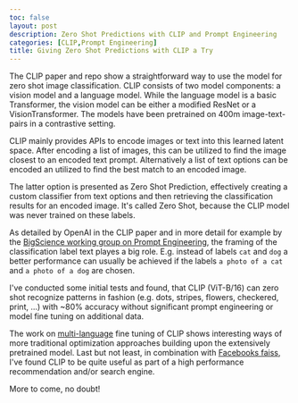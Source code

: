 ```yaml
---
toc: false
layout: post
description: Zero Shot Predictions with CLIP and Prompt Engineering
categories: [CLIP,Prompt Engineering]
title: Giving Zero Shot Predictions with CLIP a Try
---
```

The CLIP paper and repo show a straightforward way to use the model for zero shot image classification. 
CLIP consists of two model components: a vision model and a language model. While the language model
is a basic Transformer, the vision model can be either a modified ResNet or a VisionTransformer. 
The models have been pretrained on 400m image-text-pairs in a contrastive setting.


CLIP mainly provides APIs to encode images or text into this learned latent space.
After encoding a list of images, this can be utilized to find the image closest to an encoded text prompt.
Alternatively a list of text options can be encoded an utilized to find the best match to an encoded image.


The latter option is presented as Zero Shot Prediction, effectively creating a custom classifier from text 
options and then retrieving the classification results for an encoded image. It's called Zero Shot, because 
the CLIP model was never trained on these labels. 


As detailed by OpenAI in the CLIP paper and in more detail for example by the 
[BigScience working group on Prompt Engineering](https://twitter.com/BigscienceW/status/1429787756063043588?s=20), 
the framing of the classification label text playes a big role. E.g. instead of labels `cat` and `dog` a 
better performance can usually be achieved if the labels `a photo of a cat` and `a photo of a dog` are chosen.


I've conducted some initial tests and found, that CLIP (ViT-B/16) can zero shot recognize patterns in fashion (e.g.
dots, stripes, flowers, checkered, print, ...) with ~80% accuracy without significant prompt engineering
or model fine tuning on additional data.


The work on [multi-language](https://github.com/FreddeFrallan/Multilingual-CLIP) fine tuning of CLIP shows
interesting ways of more traditional optimization approaches building upon the extensively pretrained model.
Last but not least, in combination with [Facebooks faiss](https://github.com/facebookresearch/faiss), I've
found CLIP to be quite useful as part of a high performance recommendation and/or search engine.


More to come, no doubt!
